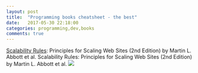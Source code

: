 ```yaml
---
layout: post
title:  "Programming books cheatsheet - the best"
date:   2017-05-30 22:18:00
categories: programming,dev,books
comments: true
--- 
```


[Scalability Rules](http://a.co/80Y7wHJ): Principles for Scaling Web Sites (2nd Edition) by Martin L. Abbott et al. Scalability Rules: Principles for Scaling Web Sites (2nd Edition) 
by Martin L. Abbott et al. 
<a href="http://a.co/80Y7wHJ"><img src="https://images-na.ssl-images-amazon.com/images/I/51tCoqsTCwL._SX381_BO1,204,203,200_.jpg"/></a>